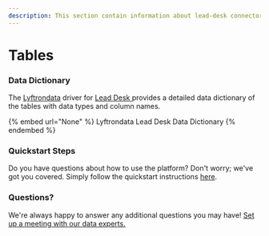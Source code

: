 ```yaml
---
description: This section contain information about lead-desk connector tables information
---
```


# Tables

### Data Dictionary

The [Lyftrondata](https://www.lyftrondata.com/) driver for [Lead Desk](None/)[ ](https://www.lyftrondata.com/integration/lead-desk/)provides a detailed data dictionary of the tables with data types and column names.

{% embed url="None" %}
Lyftrondata Lead Desk Data Dictionary
{% endembed %}

### Quickstart Steps

Do you have questions about how to use the platform? Don't worry; we've got you covered. Simply follow the quickstart instructions [here](../README.md).

### Questions? <a href="#questions" id="questions"></a>

We're always happy to answer any additional questions you may have! [Set up a meeting with our data experts.](https://www.lyftrondata.com/book-a-meeting/)

